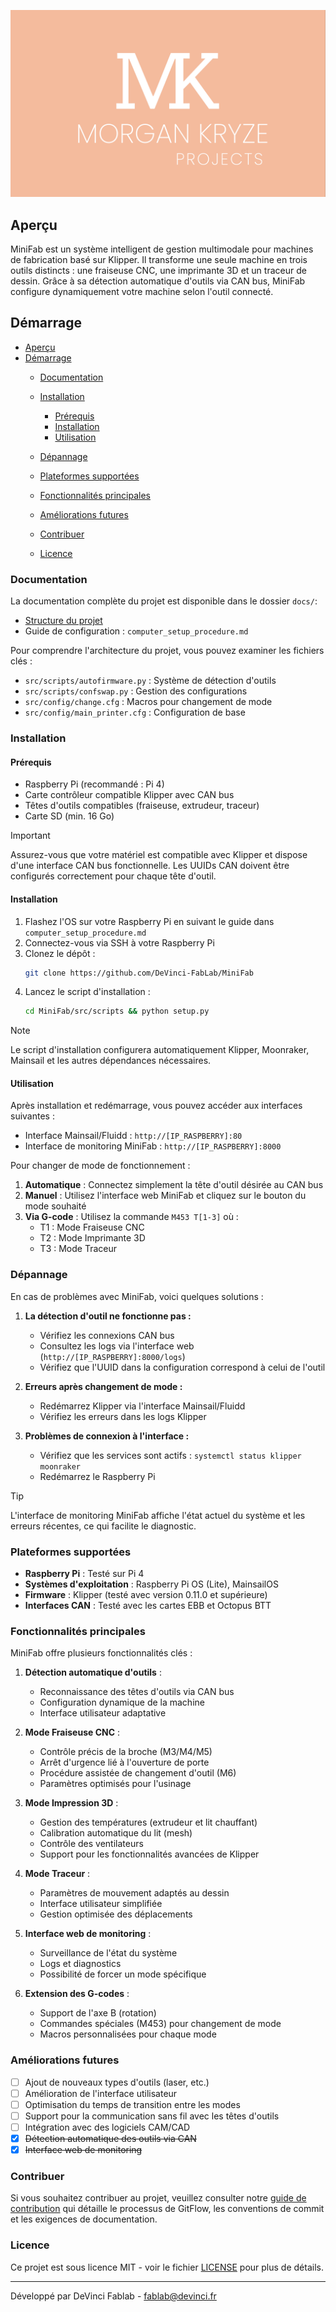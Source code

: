 ![capture d'écran](./docs/assets/img/screenshot.png)

## Aperçu

MiniFab est un système intelligent de gestion multimodale pour machines de fabrication basé sur Klipper. Il transforme une seule machine en trois outils distincts : une fraiseuse CNC, une imprimante 3D et un traceur de dessin. Grâce à sa détection automatique d'outils via CAN bus, MiniFab configure dynamiquement votre machine selon l'outil connecté.

## Démarrage

- [Aperçu](#aperçu)
- [Démarrage](#démarrage)
  - [Documentation](#documentation)
  - [Installation](#installation)
    - [Prérequis](#prérequis)
    - [Installation](#installation-1)
    - [Utilisation](#utilisation)
  - [Dépannage](#dépannage)
  - [Plateformes supportées](#plateformes-supportées)
  - [Fonctionnalités principales](#fonctionnalités-principales)

  - [Améliorations futures](#améliorations-futures)
  - [Contribuer](#contribuer)
  - [Licence](#licence)

### Documentation

La documentation complète du projet est disponible dans le dossier `docs/`:
- [Structure du projet](./docs/STRUCTURE.md)
- Guide de configuration : `computer_setup_procedure.md`

Pour comprendre l'architecture du projet, vous pouvez examiner les fichiers clés :
- `src/scripts/autofirmware.py` : Système de détection d'outils
- `src/scripts/confswap.py` : Gestion des configurations
- `src/config/change.cfg` : Macros pour changement de mode
- `src/config/main_printer.cfg` : Configuration de base

### Installation

#### Prérequis

- Raspberry Pi (recommandé : Pi 4)
- Carte contrôleur compatible Klipper avec CAN bus
- Têtes d'outils compatibles (fraiseuse, extrudeur, traceur)
- Carte SD (min. 16 Go)

> [!IMPORTANT]
> Assurez-vous que votre matériel est compatible avec Klipper et dispose d'une interface CAN bus fonctionnelle. Les UUIDs CAN doivent être configurés correctement pour chaque tête d'outil.

#### Installation

1. Flashez l'OS sur votre Raspberry Pi en suivant le guide dans `computer_setup_procedure.md`
2. Connectez-vous via SSH à votre Raspberry Pi
3. Clonez le dépôt :
   ```bash
   git clone https://github.com/DeVinci-FabLab/MiniFab
   ```
4. Lancez le script d'installation :
   ```bash
   cd MiniFab/src/scripts && python setup.py
   ```

> [!NOTE]
> Le script d'installation configurera automatiquement Klipper, Moonraker, Mainsail et les autres dépendances nécessaires.

#### Utilisation

Après installation et redémarrage, vous pouvez accéder aux interfaces suivantes :
- Interface Mainsail/Fluidd : `http://[IP_RASPBERRY]:80`
- Interface de monitoring MiniFab : `http://[IP_RASPBERRY]:8000`

Pour changer de mode de fonctionnement :
1. **Automatique** : Connectez simplement la tête d'outil désirée au CAN bus
2. **Manuel** : Utilisez l'interface web MiniFab et cliquez sur le bouton du mode souhaité
3. **Via G-code** : Utilisez la commande `M453 T[1-3]` où :
   - T1 : Mode Fraiseuse CNC
   - T2 : Mode Imprimante 3D
   - T3 : Mode Traceur

### Dépannage

En cas de problèmes avec MiniFab, voici quelques solutions :

1. **La détection d'outil ne fonctionne pas :**
   - Vérifiez les connexions CAN bus
   - Consultez les logs via l'interface web (`http://[IP_RASPBERRY]:8000/logs`)
   - Vérifiez que l'UUID dans la configuration correspond à celui de l'outil

2. **Erreurs après changement de mode :**
   - Redémarrez Klipper via l'interface Mainsail/Fluidd
   - Vérifiez les erreurs dans les logs Klipper

3. **Problèmes de connexion à l'interface :**
   - Vérifiez que les services sont actifs : `systemctl status klipper moonraker`
   - Redémarrez le Raspberry Pi

> [!TIP]
> L'interface de monitoring MiniFab affiche l'état actuel du système et les erreurs récentes, ce qui facilite le diagnostic.

### Plateformes supportées

- **Raspberry Pi** : Testé sur Pi 4
- **Systèmes d'exploitation** : Raspberry Pi OS (Lite), MainsailOS
- **Firmware** : Klipper (testé avec version 0.11.0 et supérieure)
- **Interfaces CAN** : Testé avec les cartes EBB et Octopus BTT

### Fonctionnalités principales

MiniFab offre plusieurs fonctionnalités clés :

1. **Détection automatique d'outils** :
   - Reconnaissance des têtes d'outils via CAN bus
   - Configuration dynamique de la machine
   - Interface utilisateur adaptative

2. **Mode Fraiseuse CNC** :
   - Contrôle précis de la broche (M3/M4/M5)
   - Arrêt d'urgence lié à l'ouverture de porte
   - Procédure assistée de changement d'outil (M6)
   - Paramètres optimisés pour l'usinage

3. **Mode Impression 3D** :
   - Gestion des températures (extrudeur et lit chauffant)
   - Calibration automatique du lit (mesh)
   - Contrôle des ventilateurs
   - Support pour les fonctionnalités avancées de Klipper

4. **Mode Traceur** :
   - Paramètres de mouvement adaptés au dessin
   - Interface utilisateur simplifiée
   - Gestion optimisée des déplacements

5. **Interface web de monitoring** :
   - Surveillance de l'état du système
   - Logs et diagnostics
   - Possibilité de forcer un mode spécifique

6. **Extension des G-codes** :
   - Support de l'axe B (rotation)
   - Commandes spéciales (M453) pour changement de mode
   - Macros personnalisées pour chaque mode

### Améliorations futures

- [ ] Ajout de nouveaux types d'outils (laser, etc.)
- [ ] Amélioration de l'interface utilisateur
- [ ] Optimisation du temps de transition entre les modes
- [ ] Support pour la communication sans fil avec les têtes d'outils
- [ ] Intégration avec des logiciels CAM/CAD
- [x] ~~Détection automatique des outils via CAN~~
- [x] ~~Interface web de monitoring~~

### Contribuer

Si vous souhaitez contribuer au projet, veuillez consulter notre [guide de contribution](./.github/CONTRIBUTING.md) qui détaille le processus de GitFlow, les conventions de commit et les exigences de documentation.

### Licence

Ce projet est sous licence MIT - voir le fichier [LICENSE](LICENSE) pour plus de détails.

---

Développé par DeVinci Fablab - [fablab@devinci.fr](mailto:fablab@devinci.fr)
